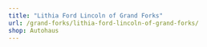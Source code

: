 ```yaml
---
title: "Lithia Ford Lincoln of Grand Forks"
url: /grand-forks/lithia-ford-lincoln-of-grand-forks/
shop: Autohaus
---
```

